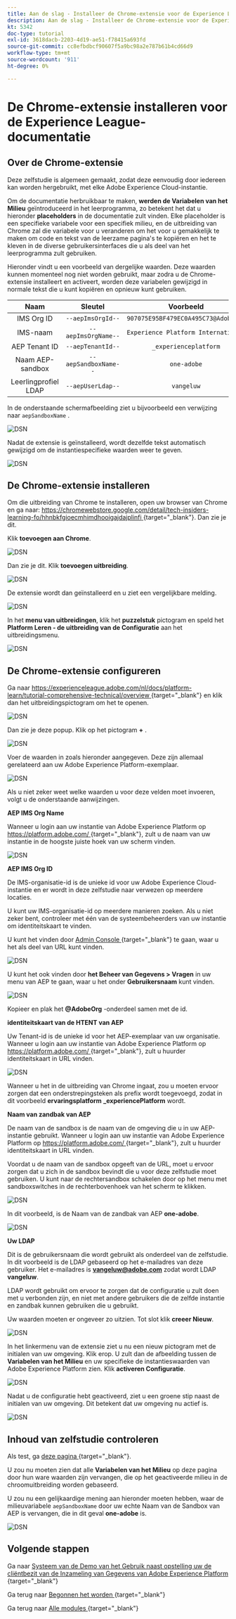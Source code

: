 ```yaml
---
title: Aan de slag - Installeer de Chrome-extensie voor de Experience League-documentatie
description: Aan de slag - Installeer de Chrome-extensie voor de Experience League-documentatie
kt: 5342
doc-type: tutorial
exl-id: 3618dacb-2203-4d19-ae51-f78415a693fd
source-git-commit: cc8efbdbcf90607f5a9bc98a2e787b61b4cd66d9
workflow-type: tm+mt
source-wordcount: '911'
ht-degree: 0%

---
```


# De Chrome-extensie installeren voor de Experience League-documentatie

## Over de Chrome-extensie

Deze zelfstudie is algemeen gemaakt, zodat deze eenvoudig door iedereen kan worden hergebruikt, met elke Adobe Experience Cloud-instantie.

Om de documentatie herbruikbaar te maken, **werden de Variabelen van het Milieu** geïntroduceerd in het leerprogramma, zo betekent het dat u hieronder **placeholders** in de documentatie zult vinden. Elke placeholder is een specifieke variabele voor een specifiek milieu, en de uitbreiding van Chrome zal die variabele voor u veranderen om het voor u gemakkelijk te maken om code en tekst van de leerzame pagina&#39;s te kopiëren en het te kleven in de diverse gebruikersinterfaces die u als deel van het leerprogramma zult gebruiken.

Hieronder vindt u een voorbeeld van dergelijke waarden. Deze waarden kunnen momenteel nog niet worden gebruikt, maar zodra u de Chrome-extensie installeert en activeert, worden deze variabelen gewijzigd in normale tekst die u kunt kopiëren en opnieuw kunt gebruiken.

| Naam | Sleutel | Voorbeeld |
|:-------------:| :---------------:| :---------------:|
| IMS Org ID | `--aepImsOrgId--` | `907075E95BF479EC0A495C73@AdobeOrg` |
| IMS-naam | `--aepImsOrgName--` | `Experience Platform International` |
| AEP Tenant ID | `--aepTenantId--` | `_experienceplatform` |
| Naam AEP-sandbox | `--aepSandboxName--` | `one-adobe` |
| Leerlingprofiel LDAP | `--aepUserLdap--` | `vangeluw` |

In de onderstaande schermafbeelding ziet u bijvoorbeeld een verwijzing naar `aepSandboxName` .

![ DSN ](./images/mod7before.png)

Nadat de extensie is geïnstalleerd, wordt dezelfde tekst automatisch gewijzigd om de instantiespecifieke waarden weer te geven.

![ DSN ](./images/mod7.png)

## De Chrome-extensie installeren

Om die uitbreiding van Chrome te installeren, open uw browser van Chrome en ga naar: [ https://chromewebstore.google.com/detail/tech-insiders-learning-fo/hhnbkfgioecmhimdhooigajdajplinfi ](https://chromewebstore.google.com/detail/tech-insiders-learning-fo/hhnbkfgioecmhimdhooigajdajplinfi){target="_blank"}. Dan zie je dit.

Klik **toevoegen aan Chrome**.

![ DSN ](./images/c2.png)

Dan zie je dit. Klik **toevoegen uitbreiding**.

![ DSN ](./images/c3.png)

De extensie wordt dan geïnstalleerd en u ziet een vergelijkbare melding.

![ DSN ](./images/c4.png)

In het **menu van uitbreidingen**, klik het **puzzelstuk** pictogram en speld het **Platform Leren - de uitbreiding van de Configuratie** aan het uitbreidingsmenu.

![ DSN ](./images/c6.png)

## De Chrome-extensie configureren

Ga naar [ https://experienceleague.adobe.com/nl/docs/platform-learn/tutorial-comprehensive-technical/overview ](https://experienceleague.adobe.com/nl/docs/platform-learn/tutorial-comprehensive-technical/overview){target="_blank"} en klik dan het uitbreidingspictogram om het te openen.

![ DSN ](./images/tuthome.png)

Dan zie je deze popup. Klik op het pictogram **+** .

![ DSN ](./images/c7.png)

Voer de waarden in zoals hieronder aangegeven. Deze zijn allemaal gerelateerd aan uw Adobe Experience Platform-exemplaar.

![ DSN ](./images/c8.png)

Als u niet zeker weet welke waarden u voor deze velden moet invoeren, volgt u de onderstaande aanwijzingen.

**AEP IMS Org Name**

Wanneer u login aan uw instantie van Adobe Experience Platform op [ https://platform.adobe.com/ ](https://platform.adobe.com/){target="_blank"}, zult u de naam van uw instantie in de hoogste juiste hoek van uw scherm vinden.

![ DSN ](./images/aepname.png)

**AEP IMS Org ID**

De IMS-organisatie-id is de unieke id voor uw Adobe Experience Cloud-instantie en er wordt in deze zelfstudie naar verwezen op meerdere locaties.

U kunt uw IMS-organisatie-id op meerdere manieren zoeken. Als u niet zeker bent, controleer met één van de systeembeheerders van uw instantie om identiteitskaart te vinden.

U kunt het vinden door [ Admin Console ](https://adminconsole.adobe.com/){target="_blank"} te gaan, waar u het als deel van URL kunt vinden.

![ DSN ](./images/aepid1.png)

U kunt het ook vinden door **het Beheer van Gegevens > Vragen** in uw menu van AEP te gaan, waar u het onder **Gebruikersnaam** kunt vinden.

![ DSN ](./images/aepid2.png)

Kopieer en plak het **@AdobeOrg** -onderdeel samen met de id.

**identiteitskaart van de HTENT van AEP**

Uw Tenant-id is de unieke id voor het AEP-exemplaar van uw organisatie. Wanneer u login aan uw instantie van Adobe Experience Platform op [ https://platform.adobe.com/ ](https://platform.adobe.com/){target="_blank"}, zult u huurder identiteitskaart in URL vinden.

![ DSN ](./images/aeptenantid.png)

Wanneer u het in de uitbreiding van Chrome ingaat, zou u moeten ervoor zorgen dat een onderstrepingsteken als prefix wordt toegevoegd, zodat in dit voorbeeld **ervaringsplatform** **_experiencePlatform** wordt.

**Naam van zandbak van AEP**

De naam van de sandbox is de naam van de omgeving die u in uw AEP-instantie gebruikt. Wanneer u login aan uw instantie van Adobe Experience Platform op [ https://platform.adobe.com/ ](https://platform.adobe.com/){target="_blank"}, zult u huurder identiteitskaart in URL vinden.

Voordat u de naam van de sandbox opgeeft van de URL, moet u ervoor zorgen dat u zich in de sandbox bevindt die u voor deze zelfstudie moet gebruiken. U kunt naar de rechtersandbox schakelen door op het menu met sandboxswitches in de rechterbovenhoek van het scherm te klikken.

![ DSN ](./images/aepsandboxsw.png)

In dit voorbeeld, is de Naam van de zandbak van AEP **one-adobe**.

![ DSN ](./images/aepsname.png)

**Uw LDAP**

Dit is de gebruikersnaam die wordt gebruikt als onderdeel van de zelfstudie. In dit voorbeeld is de LDAP gebaseerd op het e-mailadres van deze gebruiker. Het e-mailadres is **vangeluw@adobe.com** zodat wordt LDAP **vangeluw**.

LDAP wordt gebruikt om ervoor te zorgen dat de configuratie u zult doen met u verbonden zijn, en niet met andere gebruikers die de zelfde instantie en zandbak kunnen gebruiken die u gebruikt.

Uw waarden moeten er ongeveer zo uitzien.
Tot slot klik **creeer Nieuw**.

![ DSN ](./images/c8a.png)

In het linkermenu van de extensie ziet u nu een nieuw pictogram met de initialen van uw omgeving. Klik erop. U zult dan de afbeelding tussen de **Variabelen van het Milieu** en uw specifieke de instantieswaarden van Adobe Experience Platform zien. Klik **activeren Configuratie**.

![ DSN ](./images/c9.png)

Nadat u de configuratie hebt geactiveerd, ziet u een groene stip naast de initialen van uw omgeving. Dit betekent dat uw omgeving nu actief is.

![ DSN ](./images/c10.png)

## Inhoud van zelfstudie controleren

Als test, ga [ deze pagina ](https://experienceleague.adobe.com/nl/docs/platform-learn/tutorial-one-adobe/activation/dc/dc13/ex2){target="_blank"}.

U zou nu moeten zien dat alle **Variabelen van het Milieu** op deze pagina door hun ware waarden zijn vervangen, die op het geactiveerde milieu in de chroomuitbreiding worden gebaseerd.

U zou nu een gelijkaardige mening aan hieronder moeten hebben, waar de milieuvariabele `aepSandboxName` door uw echte Naam van de Sandbox van AEP is vervangen, die in dit geval **one-adobe** is.

![ DSN ](./images/mod7.png)

## Volgende stappen

Ga naar [ Systeem van de Demo van het Gebruik naast opstelling uw de cliëntbezit van de Inzameling van Gegevens van Adobe Experience Platform ](./ex2.md){target="_blank"}

Ga terug naar [ Begonnen het worden ](./getting-started.md){target="_blank"}

Ga terug naar [ Alle modules ](./../../../overview.md){target="_blank"}
